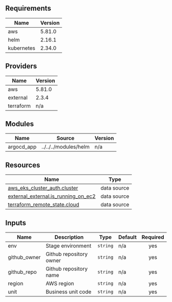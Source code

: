 <!-- BEGIN_TF_DOCS -->
## Requirements

| Name | Version |
|------|---------|
| aws | 5.81.0 |
| helm | 2.16.1 |
| kubernetes | 2.34.0 |

## Providers

| Name | Version |
|------|---------|
| aws | 5.81.0 |
| external | 2.3.4 |
| terraform | n/a |

## Modules

| Name | Source | Version |
|------|--------|---------|
| argocd\_app | ../../../modules/helm | n/a |

## Resources

| Name | Type |
|------|------|
| [aws_eks_cluster_auth.cluster](https://registry.terraform.io/providers/hashicorp/aws/5.81.0/docs/data-sources/eks_cluster_auth) | data source |
| [external_external.is_running_on_ec2](https://registry.terraform.io/providers/hashicorp/external/latest/docs/data-sources/external) | data source |
| [terraform_remote_state.cloud](https://registry.terraform.io/providers/hashicorp/terraform/latest/docs/data-sources/remote_state) | data source |

## Inputs

| Name | Description | Type | Default | Required |
|------|-------------|------|---------|:--------:|
| env | Stage environment | `string` | n/a | yes |
| github\_owner | Github repository owner | `string` | n/a | yes |
| github\_repo | Github repository name | `string` | n/a | yes |
| region | AWS region | `string` | n/a | yes |
| unit | Business unit code | `string` | n/a | yes |
<!-- END_TF_DOCS -->